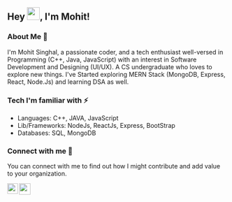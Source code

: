 ## Hey <img src="https://github.com/TheDudeThatCode/TheDudeThatCode/blob/master/Assets/Hi.gif" width="29px">, I'm Mohit!

### About Me 🚀
I'm Mohit Singhal, a passionate coder, and a tech enthusiast well-versed in Programming (C++, Java, JavaScript) with an interest in Software Development and Designing (UI/UX). 
A CS undergraduate who loves to explore new things. I've Started exploring MERN Stack (MongoDB, Express, React, Node.Js) and learning DSA as well.

### Tech I'm familiar with ⚡
- Languages: C++, JAVA, JavaScript
- Lib/Frameworks: NodeJs, ReactJs, Express, BootStrap
- Databases: SQL, MongoDB

### Connect with me 📌

You can connect with me to find out how I might contribute and add value to your organization. <br/>

<a href="https://www.linkedin.com/in/mohitsinghal321/">
  <img align="left" width="24px" src="https://cdn.jsdelivr.net/npm/simple-icons@v3/icons/linkedin.svg"  />
</a>

<a href="mailto:mohitsinghal321@gmail.com">
  <img align="left" width="26px" src="https://cdn.jsdelivr.net/npm/simple-icons@v3/icons/gmail.svg" />
</a>

<br/>

